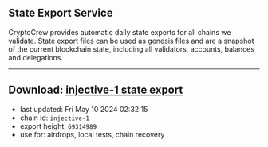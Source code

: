 ## State Export Service
CryptoCrew provides automatic daily state exports for all chains we validate. State export files can be used as genesis files and are a snapshot of the current blockchain state, including all validators, accounts, balances and delegations.

---
**Download: [injective-1 state export](https://dl-eu2.ccvalidators.com/SERVICE/injective/injective-1_export_69314989.json)**
---

- last updated: Fri May 10 2024 02:32:15
- chain id: `injective-1`
- export height: `69314989`
- use for: airdrops, local tests, chain recovery
